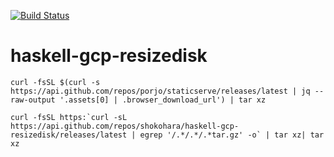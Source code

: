 [![Build Status](https://travis-ci.org/shokohara/haskell-gcp-resizedisk.svg?branch=master)](https://travis-ci.org/shokohara/haskell-gcp-resizedisk)

# haskell-gcp-resizedisk

```
curl -fsSL $(curl -s https://api.github.com/repos/porjo/staticserve/releases/latest | jq --raw-output '.assets[0] | .browser_download_url') | tar xz
```

```
curl -fsSL https:`curl -sL https://api.github.com/repos/shokohara/haskell-gcp-resizedisk/releases/latest | egrep '/.*/.*/.*tar.gz' -o` | tar xz| tar xz
```
